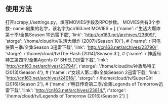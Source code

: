 
## 使用方法 ##
打开scrapy_l/settings.py，填写MOVIES字段及RPC参数。
MOVIES共有3个参数- name:剧集的名字，该名字为cn163.net
MOVIES = [
    {'name': r'生活大爆炸第十季/全集Season 10迅雷下载', 'link': 'http://cn163.net/archives/23809/', 'storge': '/home/cloud/tv/生活大爆炸 (2007)/Season 10/'},
    # {'name': r'闪电侠第三季/全集Season 3迅雷下载', 'link': 'http://cn163.net/archives/23790/', 'storge': r'/home/cloud/tv/The Flash (2014)/Season 3'},
    # {'name': r'神盾局特工第四季/全集Agents Of SHIELD迅雷下载', 'link': 'http://cn163.net/archives/23794/', r'storge': '/home/cloud/tv/神盾局特工 (2013)/Season 4'},
    # {'name': r'女超人第二季/全集Season 2迅雷下载', 'link': 'http://cn163.net/archives/24016/', 'storge': r'/home/cloud/tv/SuperGirl (2016)/Season 2'},
    # {'name': r'明日传奇第二季/全集Legends of Tomorrow迅雷下载', 'link': 'http://cn163.net/archives/23814/', r'storge': '/home/cloud/tv/Legends of Tomorrow (2016)/Season 2'}
]
